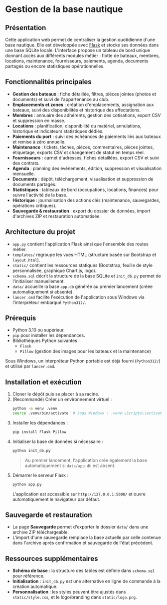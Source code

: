 # Gestion de la base nautique

## Présentation

Cette application web permet de centraliser la gestion quotidienne d'une base nautique. Elle est développée avec [Flask](https://flask.palletsprojects.com/) et stocke ses données dans une base SQLite locale. L'interface propose un tableau de bord unique donnant accès aux différents modules métier : flotte de bateaux, membres, locations, maintenance, fournisseurs, paiements, agenda, documents partagés ou encore statistiques opérationnelles.

## Fonctionnalités principales

- **Gestion des bateaux** : fiche détaillée, filtres, pièces jointes (photos et documents) et suivi de l'appartenance au club.
- **Emplacements et zones** : création d'emplacements, assignation aux bateaux, suivi des disponibilités et historique des affectations.
- **Membres** : annuaire des adhérents, gestion des cotisations, export CSV et suppression en masse.
- **Locations** : planification, disponibilité du matériel, annulations, historique et indicateurs statistiques dédiés.
- **Paiements du port** : suivi des échéances de paiements liés aux bateaux et remise à zéro annuelle.
- **Maintenance** : tickets, tâches, pièces, commentaires, pièces jointes, étiquetage, exports CSV et changement de statut en temps réel.
- **Fournisseurs** : carnet d'adresses, fiches détaillées, export CSV et suivi des contrats.
- **Agenda** : planning des évènements, édition, suppression et visualisation mensuelle.
- **Documents** : dépôt, téléchargement, visualisation et suppression de documents partagés.
- **Statistiques** : tableaux de bord (occupations, locations, finances) pour suivre l'activité de la base.
- **Historique** : journalisation des actions clés (maintenance, sauvegardes, opérations critiques).
- **Sauvegarde & restauration** : export du dossier de données, import d'archives ZIP et restauration automatisée.

## Architecture du projet

- `app.py` contient l'application Flask ainsi que l'ensemble des routes métier.
- `templates/` regroupe les vues HTML (structure basée sur Bootstrap et `layout.html`).
- `static/` contient les ressources statiques (Bootstrap, feuille de style personnalisée, graphique Chart.js, logo).
- `schema.sql` décrit la structure de la base SQLite et `init_db.py` permet de l'initialiser manuellement.
- `data/` accueille la base `app.db` générée au premier lancement (créée automatiquement si absente).
- `lancer.cmd` facilite l'exécution de l'application sous Windows via l'interpréteur embarqué `Python312/`.

## Prérequis

- Python 3.10 ou supérieur.
- `pip` pour installer les dépendances.
- Bibliothèques Python suivantes :
  - `Flask`
  - `Pillow` (gestion des images pour les bateaux et la maintenance)

Sous Windows, un interpréteur Python portable est déjà fourni (`Python312/`) et utilisé par `lancer.cmd`.

## Installation et exécution

1. Cloner le dépôt puis se placer à sa racine.
2. (Recommandé) Créer un environnement virtuel :
   ```bash
   python -m venv .venv
   source .venv/bin/activate  # Sous Windows : .venv\\Scripts\\activate
   ```
3. Installer les dépendances :
   ```bash
   pip install Flask Pillow
   ```
4. Initialiser la base de données si nécessaire :
   ```bash
   python init_db.py
   ```
   > Au premier lancement, l'application crée également la base automatiquement si `data/app.db` est absent.
5. Démarrer le serveur Flask :
   ```bash
   python app.py
   ```
   L'application est accessible sur `http://127.0.0.1:5000/` et ouvre automatiquement le navigateur par défaut.

## Sauvegarde et restauration

- La page **Sauvegarde** permet d'exporter le dossier `data/` dans une archive ZIP téléchargeable.
- L'import d'une sauvegarde remplace la base actuelle par celle contenue dans l'archive après confirmation et sauvegarde de l'état précédent.

## Ressources supplémentaires

- **Schéma de base** : la structure des tables est définie dans `schema.sql` pour référence.
- **Initialisation** : `init_db.py` est une alternative en ligne de commande à la création automatique.
- **Personnalisation** : les styles peuvent être ajustés dans `static/style.css`, et le logo/branding dans `static/logo.png`.

